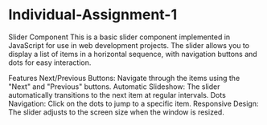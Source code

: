 # Individual-Assignment-1
Slider Component
This is a basic slider component implemented in JavaScript for use in web development projects. The slider allows you to display a list of items in a horizontal sequence, with navigation buttons and dots for easy interaction.

Features
Next/Previous Buttons: Navigate through the items using the "Next" and "Previous" buttons.
Automatic Slideshow: The slider automatically transitions to the next item at regular intervals.
Dots Navigation: Click on the dots to jump to a specific item.
Responsive Design: The slider adjusts to the screen size when the window is resized.
